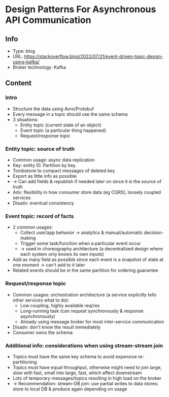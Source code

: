 # Design Patterns For Asynchronous API Communication

## Info
- Type: blog
- URL: https://stackoverflow.blog/2022/07/21/event-driven-topic-design-using-kafka/
- Broker technology: Kafka

## Content

### Intro
- Structure the data using Avro/Protobuf
- Every message in a topic should use the same schema
- 3 situations:
  - Entity topic (current state of an object)
  - Event topic (a particular thing happened)
  - Request/response topic

### Entity topic: source of truth
- Common usage: async data replication
- Key: entity ID. Partition by key.
- Tombstone to compact messages of deleted key
- Export as little info as possible
- -> Can add fields & republish if needed later on since it is the source of truth
- Adv: flexibility in how consumer store data (eg CQRS), loosely coupled services
- Disadv: eventual consistency

### Event topic: record of facts
- 2 common usages:
  - Collect user/app behavior -> analytics & manual/automatic decision-making
  - Trigger some task/function when a particular event occur
  - -> used in choreography architecture (a decentralized design where each system only knows its own inputs)
- Add as many field as possible since each event is a snapshot of state at one moment -> can't add to it later
- Related events should be in the same partition for ordering guarantee

### Request/response topic
- Common usages: orchestration architecture (a service explicitly tells other services what to do):
  - Low coupling, highly available req/res
  - Long-running task (can request synchronously & response asynchronously)
  - Already using message broker for most inter-service communication
- Disadv: don't know the result immediately
- Consumer owns the schema

### Additional info: considerations when using stream-stream join
- Topics must have the same key schema to avoid expensive re-partitioning
- Topics must have equal throughput,
otherwise might need to join large, slow with fast, small into large, fast, which affect downstream
- Lots of temporary messages/topics resulting in high load on the broker
- -> Recommendation: stream-DB join: use partial writes to data stores: store to local DB & produce again depending on usage